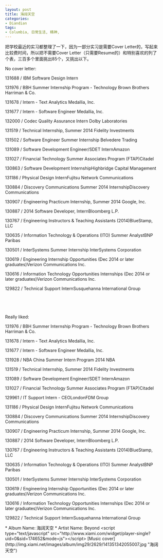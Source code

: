 ```yaml
---
layout: post
title: 海阔天空
categories:
- Diandian
tags:
- Columbia, 日常生活, 精神, 
---
```

<p>把学校最近的实习都整理了一下，因为一部分实习是需要Cover Letter的，写起来比较费时间，所以把不需要Cover Letter（只需要Resume的）和特别喜欢的列了个表，三百多个里面挑出85个，又挑出以下。<br /></p>
<p><span>No cover letter:</span></p>
<p><span>131688 / IBM Software Design Intern</span></p>
<p><span>131976 / BBH Summer Internship Program - Technology Brown Brothers Harriman &amp; Co. </span></p>
<p><span>131678 / Intern - Text Analytics Medallia, Inc. </span></p>
<p><span>131677 / Intern - Software Engineer Medallia, Inc. </span></p>
<p><span>132000 / Codec Quality Assurance Intern Dolby Laboratories</span></p>
<p><span>131519 / Technical Internship, Summer 2014 Fidelity Investments </span></p>
<p><span>131502 / Software Engineer Summer Internship Belvedere Trading </span></p>
<p><span>131089 / Software Development Engineer/SDET InternAmazon</span></p>
<p><span>131027 / Financial Technology Summer Associates Program (FTAP)Citadel</span></p>
<p><span>130863 / Software Development InternshipHighbridge Capital Management</span></p>
<p><span>131186 / Physical Design InternFujitsu Network Communications</span></p>
<p><span>130884 / Discovery Communications Summer 2014 InternshipDiscovery Communications</span></p>
<p><span>130907 / Engineering Practicum Internship, Summer 2014 Google, Inc.</span></p>
<p><span>130887 / 2014 Software Developer, InternBloomberg L.P.</span></p>
<p><span>130767 / Engineering Instructors &amp; Teaching Assistants (2014)BlueStamp, LLC</span></p>
<p><span>130635 / Information Technology &amp; Operations (ITO) Summer AnalystBNP Paribas</span></p>
<p><span>130501 / InterSystems Summer Internship InterSystems Corporation </span></p>
<p><span>130619 / Engineering Internship Opportunities (Dec 2014 or later graduates)Verizon Communications Inc.</span></p>
<p><span>130616 / Information Technology Opportunities Internships (Dec 2014 or later graduates)Verizon Communications Inc.</span></p>
<p><span>129822 / Technical Support InternSusquehanna International Group</span></p>
<p><span><br /></span></p>
<p><span><br /></span></p>
<p><span>Really liked:</span></p>
<p><span>131976 / BBH Summer Internship Program - Technology Brown Brothers Harriman &amp; Co. </span></p>
<p><span>131678 / Intern - Text Analytics Medallia, Inc. </span></p>
<p><span>131677 / Intern - Software Engineer Medallia, Inc. </span></p>
<p><span>131928 / NBA China Summer Intern Program 2014 NBA </span></p>
<p><span>131519 / Technical Internship, Summer 2014 Fidelity Investments </span></p>
<p><span>131089 / Software Development Engineer/SDET InternAmazon</span></p>
<p><span>131027 / Financial Technology Summer Associates Program (FTAP)Citadel</span></p>
<p><span>129961 / IT Support Intern - CEOLondonFDM Group</span></p>
<p><span>131186 / Physical Design InternFujitsu Network Communications</span></p>
<p><span>130884 / Discovery Communications Summer 2014 InternshipDiscovery Communications</span></p>
<p><span>130907 / Engineering Practicum Internship, Summer 2014 Google, Inc.</span></p>
<p><span>130887 / 2014 Software Developer, InternBloomberg L.P.</span></p>
<p><span>130767 / Engineering Instructors &amp; Teaching Assistants (2014)BlueStamp, LLC</span></p>
<p><span>130635 / Information Technology &amp; Operations (ITO) Summer AnalystBNP Paribas</span></p>
<p><span>130501 / InterSystems Summer Internship InterSystems Corporation </span></p>
<p><span>130619 / Engineering Internship Opportunities (Dec 2014 or later graduates)Verizon Communications Inc.</span></p>
<p><span>130616 / Information Technology Opportunities Internships (Dec 2014 or later graduates)Verizon Communications Inc.</span></p>
<p><span>129822 / Technical Support InternSusquehanna International Group</span></p>* Album Name: 海阔天空
* Artist Name: Beyond
&lt;script type="text/javascript" src="http://www.xiami.com/widget/player-single?uid=0&sid=174652&mode=js"&gt;&lt;/script&gt;
[Music cover](http://img.xiami.net/images/album/img29/2629/141351342055007.jpg "海阔天空")
